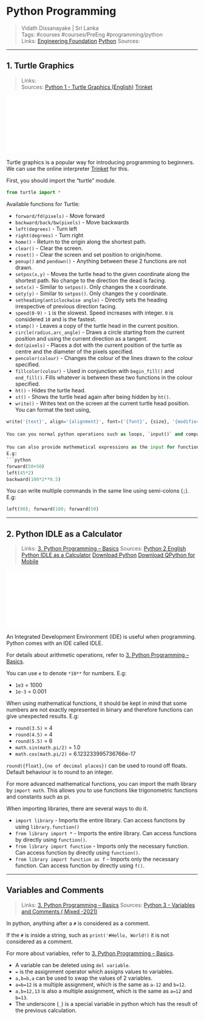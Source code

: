 # Python Programming

> Vidath Dissanayake | Sri Lanka  
> Tags: #courses #courses/PreEng #programming/python  
> Links: [Engineering Foundation](Engineering%20Foundation.md) [Python](../../programming/python/Python.md)
> Sources:  

---

## 1. Turtle Graphics

> Links:  
> Sources: [Python 1 - Turtle Graphics (English)](https://www.youtube.com/watch?v=Hu6ERdNJpOA) [Trinket](https://trinket.io/turtle)

![Day_01_Turtle_Graphics_Online](assets/documents/Day_01_Turtle_Graphics_Online.pdf)

Turtle graphics is a popular way for introducing programming to beginners.
We can use the online interpreter [Trinket](https://trinket.io/turtle) for this.

First, you should import the “turtle” module.
```python
from turtle import *
```

Available functions for Turtle:
- `forward/fd(pixels)` - Move forward
- `backward/back/bw(pixels)` - Move backwards
- `left(degrees)` - Turn left
- `right(degrees)` - Turn right
- `home()` - Return to the origin along the shortest path.
- `clear()` - Clear the screen.
- `reset()` - Clear the screen and set position to origin/home.
- `penup()` and `pendown()` - Anything between these 2 functions are not drawn.
- `setpos(x,y)` - Moves the turtle head to the given coordinate along the shortest path. No change to the direction the dead is facing.
- `setx(x)` - Similar to `setpos()`. Only changes the x coordinate.
- `sety(y)` - Similar to `setpos()`. Only changes the y coordinate.
- `setheading(anticlockwise angle)` - Directly sets the heading irrespective of previous direction facing.
- `speed(0-9)` - `1` is the slowest. Speed increases with integer. `0` is considered `10` and is the fastest.
- `stamp()` - Leaves a copy of the turtle head in the current position.
- `circle(radius,arc_angle)` - Draws a circle starting from the current position and using the current direction as a tangent.
- `dot(pixels)` - Places a dot with the current position of the turtle as centre and the diameter of the pixels specified.
- `pencolor(colour)` - Changes the colour of the lines drawn to the colour specified.
- `fillcolor(colour)` - Used in conjunction with `begin_fill()` and `end_fill()`. Fills whatever is between these two functions in the colour specified.
- `ht()` - Hides the turtle head.
- `st()` - Shows the turtle head again after being hidden by `ht()`.
- `write()` - Writes text on the screen at the current turtle head position. You can format the text using, 
```python
write('{text}', align='{alignment}', font=('{font}', {size}, '{modifiers(bold/italic)}')```

You can you normal python operations such as loops, `input()` and comparisons. x

You can also provide mathematical expressions as the input for functions.
E.g:
```python
forward(50+50)
left(45*2)
backward(100*2**0.5)
```

You can write multiple commands in the same line using semi-colons (`;`).
E.g:
```python
left(90); forward(100; forward(50)
```
---


## 2. Python IDLE as a Calculator


> Links:  [3. Python Programming – Basics](../UoM/UoM%20Open/Python%20for%20Beginners/3.%20Python%20Programming%20–%20Basics.md)
> Sources: [Python 2 English Python IDLE as a Calculator](https://www.youtube.com/watch?v=hul3niTcHBY) [Download Python](https://www.python.org/downloads/?authuser=0) [Download QPython for Mobile](https://play.google.com/store/apps/details?id=org.qpython.qpy3&hl=en&gl=US&pli=1)

![Day_02_Getting started](assets/documents/Day_02_Getting%20started.pdf)

An Integrated Development Environment (IDE) is useful when programming. Python comes with an IDE called IDLE. 

For details about arithmetic operations, refer to [3. Python Programming – Basics](../UoM/UoM%20Open/Python%20for%20Beginners/3.%20Python%20Programming%20–%20Basics.md).

You can use `e` to denote `*10**` for numbers.
E.g:
- `1e3` = 1000
- `1e-3` = 0.001

When using mathematical functions, it should be kept in mind that some numbers are not exactly represented in binary and therefore functions can give unexpected results. 
E.g:
- `round(3.5)` = 4
- `round(4.5)` = 4
- `round(5.5)` = 6
- `math.sin(math.pi/2)` = 1.0
- `math.cos(math.pi/2)` = 6.123233995736766e-17


`round({float},{no of decimal places})` can be used to round off floats. Default behaviour is to round to an integer.

For more advanced mathematical functions, you can import the math library by `import math`. This allows you to use functions like trigonometric functions and constants such as pi.

When importing libraries, there are several ways to do it.
- `import library` - Imports the entire library. Can access functions by using `library.function()`
- `from library import *` - Imports the entire library. Can access functions by directly using `function()`.
- `from library import function` - Imports only the necessary function. Can access function by directly using `function()`.
- `from library import function as f` - Imports only the necessary function. Can access function by directly using `f()`.

---

## Variables and Comments

> Links: [3. Python Programming – Basics](../UoM/UoM%20Open/Python%20for%20Beginners/3.%20Python%20Programming%20–%20Basics.md)
> Sources: [Python 3 - Variables and Comments ( Mixed -2021)](https://www.youtube.com/watch?v=88s4hjWf_lE)

In python, anything after a `#` is considered as a comment.

If the `#` is inside a string, such as `print('#Hello, World!)` it is not considered as a comment.

For more about variables, refer to [3. Python Programming – Basics](../UoM/UoM%20Open/Python%20for%20Beginners/3.%20Python%20Programming%20–%20Basics.md).

- A variable can be deleted using `del variable`.
- `=` is the assignment operator which assigns values to variables.
- `a,b=b,a` can be used to swap the values of 2 variables.
- `a=b=12` is a multiple assignment, which is the same as `a-12` and `b=12`.
- `a,b=12,13` is also a multiple assignment, which is the same as `a=12` and `b=13`.
- The underscore (`_`) is a special variable in python which has the result of the previous calculation.